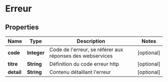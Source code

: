 

# Erreur


## Properties

| Name | Type | Description | Notes |
|------------ | ------------- | ------------- | -------------|
|**code** | **Integer** | Code de l&#39;erreur, se référer aux réponses des webservices |  [optional] |
|**titre** | **String** | Définition du code erreur http |  [optional] |
|**detail** | **String** | Contenu détaillant l&#39;erreur |  [optional] |



